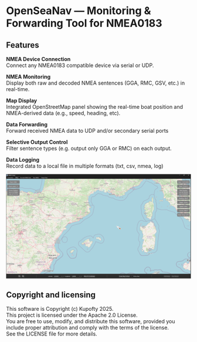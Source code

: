 # OpenSeaNav — Monitoring & Forwarding Tool for NMEA0183

## Features 

**NMEA Device Connection**  
Connect any NMEA0183 compatible device via serial or UDP.

**NMEA Monitoring**  
Display both raw and decoded NMEA sentences (GGA, RMC, GSV, etc.) in real-time.

**Map Display**  
Integrated OpenStreetMap panel showing the real-time boat position and NMEA-derived data (e.g., speed, heading, etc).

**Data Forwarding**  
Forward received NMEA data to UDP and/or secondary serial ports
     
**Selective Output Control**  
Filter sentence types (e.g. output only GGA or RMC) on each output.

**Data Logging**  
Record data to a local file in multiple formats (txt, csv, nmea, log)

![NMEA Center Screenshot](resources/pictures/git_repo/map_view.png)


## Copyright and licensing

This software is Copyright (c) Kupofty 2025.  
This project is licensed under the Apache 2.0 License.  
You are free to use, modify, and distribute this software, provided you include proper attribution and comply with the terms of the license.  
See the LICENSE file for more details.  